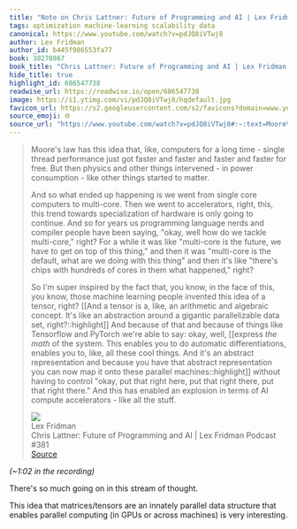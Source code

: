 ```yaml
---
title: "Note on Chris Lattner: Future of Programming and AI | Lex Fridman Podcast #381 via Lex Fridman"
tags: optimization machine-learning scalability data
canonical: https://www.youtube.com/watch?v=pdJQ8iVTwj8
author: Lex Fridman
author_id: b445f986553fa77
book: 38270867
book_title: "Chris Lattner: Future of Programming and AI | Lex Fridman Podcast #381"
hide_title: true
highlight_id: 686547738
readwise_url: https://readwise.io/open/686547738
image: https://i1.ytimg.com/vi/pdJQ8iVTwj8/hqdefault.jpg
favicon_url: https://s2.googleusercontent.com/s2/favicons?domain=www.youtube.com
source_emoji: 🌐
source_url: "https://www.youtube.com/watch?v=pdJQ8iVTwj8#:~:text=Moore%27s%20law%20has,all%20the%20stuff."
---
```


> Moore's law has this idea that, like, computers for a long time - single thread performance just got faster and faster and faster and faster for free. But then physics and other things intervened - in power consumption - like other things started to matter.
> 
> And so what ended up happening is we went from single core computers to multi-core. Then we went to accelerators, right, this, this trend towards specialization of hardware is only going to continue. And so for years us programming language nerds and compiler people have been saying, "okay, well how do we tackle multi-core," right? For a while it was like "multi-core is the future, we have to get on top of this thing," and then it was "multi-core is the default, what are we doing with this thing" and then it's like "there's chips with hundreds of cores in them what happened," right?
> 
> So I'm super inspired by the fact that, you know, in the face of this, you know, those machine learning people invented this idea of a tensor, right? [[And a tensor is a, like, an arithmetic and algebraic concept. It's like an abstraction around a gigantic parallelizable data set, right?::highlight]] And because of that and because of things like Tensorflow and PyTorch we're able to say: okay, well, [[express _the math_ of the system. This enables you to do automatic differentiations, enables you to, like, all these cool things. And it's an abstract representation and because you have that abstract representation you can now map it onto these parallel machines::highlight]] without having to control "okay, put that right here, put that right there, put that right there." And this has enabled an explosion in terms of AI compute accelerators - like all the stuff.
> <div class="quoteback-footer"><div class="quoteback-avatar"><img class="mini-favicon" src="https://s2.googleusercontent.com/s2/favicons?domain=www.youtube.com"></div><div class="quoteback-metadata"><div class="metadata-inner"><span style="display:none">FROM:</span><div aria-label="Lex Fridman" class="quoteback-author"> Lex Fridman</div><div aria-label="Chris Lattner: Future of Programming and AI | Lex Fridman Podcast #381" class="quoteback-title"> Chris Lattner: Future of Programming and AI | Lex Fridman Podcast #381</div></div></div><div class="quoteback-backlink"><a target="_blank" aria-label="go to the full text of this quotation" rel="noopener" href="https://www.youtube.com/watch?v=pdJQ8iVTwj8#:~:text=Moore%27s%20law%20has,all%20the%20stuff." class="quoteback-arrow"> Source</a></div></div>

_(~1:02 in the recording)_

There's so much going on in this stream of thought.

This idea that matrices/tensors are an innately parallel data structure that enables parallel computing (in GPUs or across machines) is very interesting.